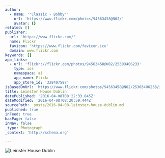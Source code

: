 ```yaml
---
author:
  - name: '"Classic - Bobby"'
    url: 'https://www.flickr.com/photos/94563458@N02/'
    avatar: {}
related: []
publisher:
  url: 'https://www.flickr.com/'
  name: Flickr
  favicon: 'https://www.flickr.com/favicon.ico'
  domain: www.flickr.com
keywords: []
app_links:
  - url: 'flickr://flickr.com/photos/94563458@N02/25303406233'
    type: ios
    namespace: ai
    app_name: Flickr
    app_store_id: '328407587'
isBasedOnUrl: 'https://www.flickr.com/photos/94563458@N02/25303406233/in/dateposted/'
title: Leinster House Dublin
datePublished: '2016-04-08T08:22:33.845Z'
dateModified: '2016-04-08T08:20:59.444Z'
sourcePath: _posts/2016-04-08-leinster-house-dublin.md
published: true
inFeed: true
hasPage: false
inNav: false
_type: Photograph
_context: 'http://schema.org'

---
```

![Leinster House Dublin](https://farm2.staticflickr.com/1716/25303406233_322fc69c39_b.jpg)